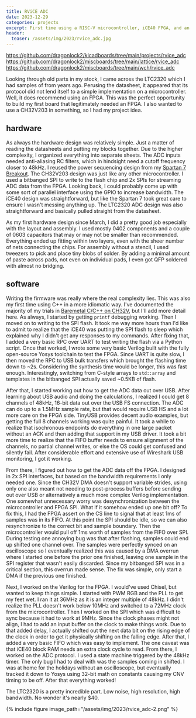 ```yaml
---
title: RViCE ADC
date: 2023-12-29
categories: projects
excerpt: First time using a RISC-V microcontroller, iCE40 FPGA, and an LTC2320 ADC. It streams 8 channels of differential 16-bit 48kHz ADC readings over USB as audio.
header:
  teaser: /assets/img/2023/rvice_adc.jpg
---
```


<https://github.com/dragonlock2/kicadboards/tree/main/projects/rvice_adc>
<https://github.com/dragonlock2/miscboards/tree/main/lattice/rvice_adc>
<https://github.com/dragonlock2/miscboards/tree/main/wch/rvice_adc>

Looking through old parts in my stock, I came across the LTC2320 which I had samples of from years ago. Perusing the datasheet, it appeared that its protocol did not lend itself to a simple implementation on a microcontroller. Well, it does recommend using an FPGA. This was the perfect opportunity to build my first board that legitimately needed an FPGA. I also wanted to use a CH32V203 in something, so I had my project idea. 

## hardware

As always the hardware design was relatively simple. Just a matter of reading the datasheets and putting my blocks together. Due to the higher complexity, I organized everything into separate sheets. The ADC inputs needed anti-aliasing RC filters, which in hindsight need a cutoff frequency closer to 48kHz. I reused the power sequencing design from my [Spartan 7 Breakout](https://matthewtran.dev/2021/08/spartan-7-breakout/). The CH32V203 design was just like any other microcontroller. I used a bitbanged SPI to write to the flash chip and 2x SPIs for streaming ADC data from the FPGA. Looking back, I could probably come up with some sort of parallel interface using the GPIO to increase bandwidth. The iCE40 design was straightforward, but like the Spartan 7 took great care to ensure I wasn't messing anything up. The LTC2320 ADC design was also straightforward and basically pulled straight from the datasheet.

As my first hardware design since March, I did a pretty good job especially with the layout and assembly. I used mostly 0402 components and a couple of 0603 capacitors that may or may not be smaller than recommended. Everything ended up fitting within two layers, even with the sheer number of nets connecting the chips. For assembly without a stencil, I used tweezers to pick and place tiny blobs of solder. By adding a minimal amount of paste across pads, not even on individual pads, I even got QFP soldered with almost no bridging.

## software

Writing the firmware was really where the real complexity lies. This was also my first time using C++ in a more idiomatic way. I've documented the majority of my trials in [Baremetal C/C++ on CH32V](https://matthewtran.dev/2023/12/baremetal-c-cpp-on-ch32v/), but I'll add more detail here. As always, I started by getting `printf` debugging working. Then I moved on to writing to the SPI flash. It took me way more hours than I'd like to admit to realize that the iCE40 was putting the SPI flash to sleep which explained why I didn't get any responses to my commands. After fixing that, I added a very basic RPC over UART to test writing the flash via a Python script. Once that worked, I wrote some very basic Verilog built with the fully open-source Yosys toolchain to test the FPGA. Since UART is quite slow, I then moved the RPC to USB bulk transfers which brought the flashing time down to \~2s. Considering the synthesis time would be longer, this was fast enough. Interestingly, switching from C-style arrays to `std::array` and templates in the bitbanged SPI actually saved \~0.5KB of flash.

After that, I started working out how to get the ADC data out over USB. After learning about USB audio and doing the calculations, I realized I could get 8 channels of 48kHz, 16-bit data out over the USB FS connection. The ADC can do up to a 1.5MHz sample rate, but that would require USB HS and a lot more care on the FPGA side. TinyUSB provides decent audio examples, but getting the full 8 channels working was quite painful. It took a while to realize that isochronous endpoints do everything in one large packet without an ACK and then adding that support in my USB driver. It took a bit more time to realize that the FIFO buffer needs to ensure alignment of the channels, no partial channel writes, or else the OS could get confused and silently fail. After considerable effort and extensive use of Wireshark USB monitoring, I got it working.

From there, I figured out how to get the ADC data off the FPGA. I designed in 2x SPI interfaces, but based on the bandwidth requirements I only needed one. Since the CH32V DMA doesn't support variable strides, using only one also meant not needing to post-process buffers before sending out over USB or alternatively a much more complex Verilog implementation. One somewhat unnecessary worry was desynchronization between the microcontroller and FPGA SPI. What if it somehow ended up one bit off? To fix this, I had the FPGA assert on the CS line to signal that at least 1ms of samples was in its FIFO. At this point the SPI should be idle, so we can also resynchronize to the correct bit and sample boundary. Then the microcontroller would pull off 1ms worth of samples from the FIFO over SPI. During testing one annoying bug was that after flashing, samples could end up shifted one channel over. The samples were perfectly synced on an oscilloscope so I eventually realized this was caused by a DMA overrun where I started one before the prior one finished, leaving one sample in the SPI register that wasn't easily discarded. Since my bitbanged SPI was in a critical section, this overrun made sense. The fix was simple, only start a DMA if the previous one finished.

Next, I worked on the Verilog for the FPGA. I would've used Chisel, but wanted to keep things simple. I started with PWM RGB and the PLL to get my feet wet. I ran it at 36MHz as it is an integer multiple of 48kHz. I didn't realize the PLL doesn't work below 10MHz and switched to a 72MHz clock from the microcontroller. Then I worked on the SPI which was difficult to sync because it had to work at 9MHz. Since the clock phases might not align, I had to add an input buffer on the clock to make things work. Due to that added delay, I actually shifted out the next data bit on the rising edge of the clock in order to get it physically shifting on the falling edge. After that, I added a very basic FIFO which was easy to implement. The one caveat was that iCE40 block RAM needs an extra clock cycle to read. From there, I worked on the ADC protocol. I used a state machine triggered by the 48kHz timer. The only bug I had to deal with was the samples coming in shifted. I was at home for the holidays without an oscilloscope, but eventually tracked it down to Yosys using 32-bit math on constants causing my CNV timing to be off. After that everything worked!

The LTC2320 is a pretty incredible part. Low noise, high resolution, high bandwidth. No wonder it's nearly \$40.

{% include figure image_path="/assets/img/2023/rvice_adc-2.png" %}

